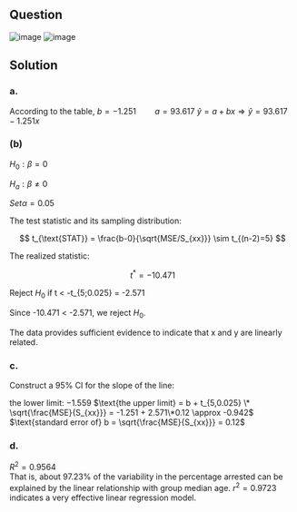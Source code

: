 ## Question

![image](https://github.com/user-attachments/assets/f1fd9919-6816-472d-bf74-c6a385ddd9a1)
![image](https://github.com/user-attachments/assets/1bda5bee-89f1-4e23-b31d-67d115f9b3c2)

## Solution

### a.

According to the table, $b = -1.251 \quad \quad a = 93.617$
$\hat{y} = a + bx \Rightarrow \hat{y} = 93.617 - 1.251x$  

### (b)

$H_0: \beta = 0 \quad \quad$

$H_a: \beta \neq 0$

$Set \alpha = 0.05$  
  
The test statistic and its sampling distribution:

$$
t_{\text{STAT}} = \frac{b-0}{\sqrt{MSE/S_{xx}}} \sim t_{(n-2)=5}
$$

The realized statistic:

$$
t^* = -10.471
$$

Reject $H_0$ if t < -t_{5;0.025} = -2.571
  
Since -10.471 < -2.571, we reject $H_0$.

The data provides sufficient evidence to indicate that x and y are linearly related.

### c.

Construct a 95% CI for the slope of the line:

the lower limit: $-1.559$
$\text{the upper limit} = b + t_{5,0.025} \* \sqrt{\frac{MSE}{S_{xx}}} = -1.251 + 2.571\*0.12 \approx -0.942$  
$\text{standard error of} b  = \sqrt{\frac{MSE}{S_{xx}}} = 0.12$  

### d.

$R^2 = 0.9564$  
That is, about 97.23% of the variability in the percentage arrested can be explained by the linear relationship with group median age. $r^2=0.9723$ indicates a very effective linear regression model.
